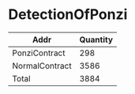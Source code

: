 # DetectionOfPonzi

| Addr           | Quantity |
| -------------- | -------- |
| PonziContract  | 298      |
| NormalContract | 3586     |
| Total          | 3884     |

